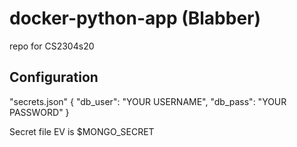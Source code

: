 # docker-python-app (Blabber)

repo for CS2304s20

## Configuration

"secrets.json"
{
    "db_user": "YOUR USERNAME",
    "db_pass": "YOUR PASSWORD"
}

Secret file EV is $MONGO_SECRET
